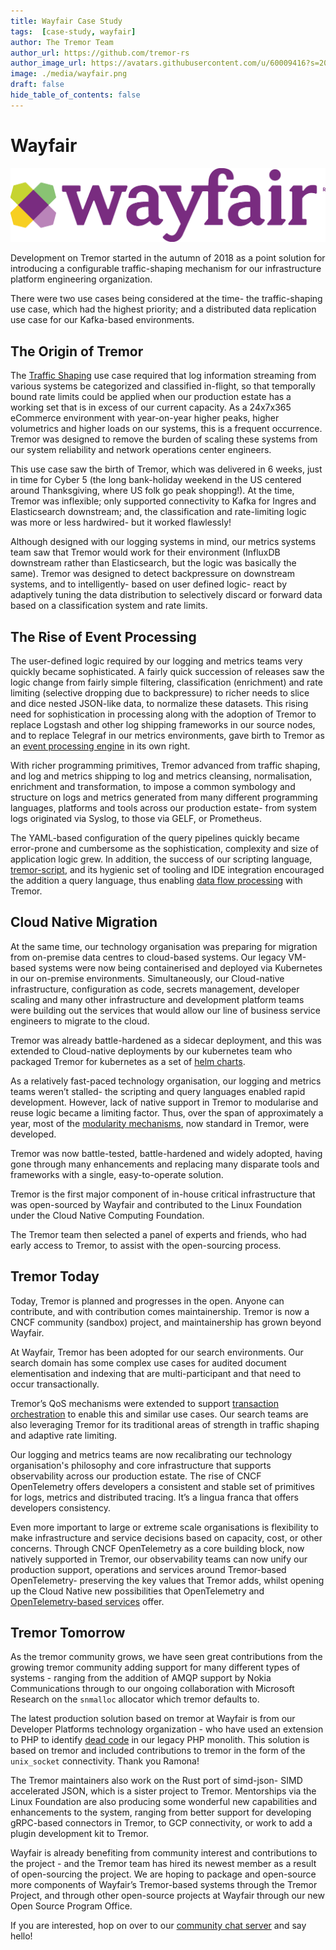 ```yaml
---
title: Wayfair Case Study
tags:  [case-study, wayfair]
author: The Tremor Team
author_url: https://github.com/tremor-rs
author_image_url: https://avatars.githubusercontent.com/u/60009416?s=200&v=4
image: ./media/wayfair.png
draft: false
hide_table_of_contents: false
---
```


# Wayfair

![wayfair](./media/wayfair.png)

Development on Tremor started in the autumn of 2018 as a point solution
for introducing a configurable traffic-shaping mechanism for our
infrastructure platform engineering organization.

There were two use cases being considered at the time- the traffic-shaping use case, which had the highest priority; and a distributed data replication use case for our Kafka-based environments.

## The Origin of Tremor

The [Traffic Shaping](./2021-11-02-traffic-shaping.md)
use case required that log information streaming from various systems be
categorized and classified in-flight, so that temporally bound rate
limits could be applied when our production estate has a
working set that is in excess of our current capacity. As a
24x7x365 eCommerce environment with year-on-year higher peaks,
higher volumetrics and higher loads on our systems, this is a frequent
occurrence. Tremor was designed to remove the burden of scaling these
systems from our system reliability and network operations center
engineers.  
  
This use case saw the birth of Tremor, which was delivered in 6 weeks,
just in time for Cyber 5 (the long bank-holiday weekend in the US centered around Thanksgiving,
where US folk go peak shopping!). At the time, Tremor was inflexible; only
supported connectivity to Kafka for Ingres and Elasticsearch downstream; and, the classification
and rate-limiting logic was more or less hardwired- but it worked flawlessly!

Although designed with our logging systems in mind, our metrics systems
team saw that Tremor would work for their environment (InfluxDB downstream rather than Elasticsearch, but the logic was
basically the same). Tremor was designed to detect backpressure on downstream systems, and to intelligently- based on user defined
logic- react by adaptively tuning the data distribution to
selectively discard or forward data based on a classification system and rate limits.

## The Rise of Event Processing

The user-defined logic required by our logging and metrics teams very
quickly became sophisticated. A fairly quick succession of releases saw
the logic change from fairly simple filtering, classification (enrichment)
and rate limiting (selective dropping due to backpressure) to richer needs to slice and dice nested JSON-like data, to normalize
these datasets. This rising need for sophistication in processing along with the adoption of Tremor to replace Logstash and other log shipping frameworks in our
source nodes, and to replace Telegraf in our metrics environments, gave birth to Tremor as an [event processing engine](./2021-11-03-data-distribution.md) in its own right.

With richer programming primitives, Tremor advanced from traffic shaping,
and log and metrics shipping to log and metrics cleansing, normalisation,
enrichment and transformation, to impose a common symbology and structure
on logs and metrics generated from many different programming languages,
platforms and tools across our production estate- from system logs
originated via Syslog, to those via GELF, or Prometheus.

The YAML-based configuration of the query pipelines quickly became error-prone and cumbersome as the sophistication, complexity and size of
application logic grew. In addition, the success of our scripting
language, [tremor-script](/docs/getting-started/scripting),
and its hygienic set of tooling and IDE integration encouraged the addition a
query language, thus enabling [data flow processing](./2021-11-04-data-flow.md) with Tremor.

## Cloud Native Migration

At the same time, our technology organisation was preparing for migration
from on-premise data centres to cloud-based systems. Our legacy VM-based
systems were now being containerised and deployed via Kubernetes in our
on-premise environments. Simultaneously, our Cloud-native infrastructure, configuration as code,
secrets management, developer scaling and many other infrastructure and
development platform teams were building out the services that would
allow our line of business service engineers to migrate to the cloud.

Tremor was already battle-hardened as a sidecar deployment, and this was
extended to Cloud-native deployments by our kubernetes team who packaged
Tremor for kubernetes as a set of [helm charts](./2021-11-05-kubernetes-sidecars.md).

As a relatively fast-paced technology organisation, our logging and
metrics teams weren’t stalled- the scripting and query languages
enabled rapid development. However, lack of native support in Tremor to
modularise and reuse logic became a limiting factor. Thus, over the span of approximately a year, most of the [modularity mechanisms](./2021-11-06-modularity.md), now standard in Tremor, were developed.

Tremor was now battle-tested, battle-hardened and widely adopted, having
gone through many enhancements and replacing many disparate tools and
frameworks with a single, easy-to-operate solution.  
  
Tremor is the first major component of in-house critical infrastructure
that was open-sourced by Wayfair and contributed to the Linux Foundation
under the Cloud Native Computing Foundation.

The Tremor team then selected a panel of experts and friends, who had early
access to Tremor, to assist with the open-sourcing process.

## Tremor Today

Today, Tremor is planned and progresses in the open. Anyone can
contribute, and with contribution comes maintainership. Tremor is now a CNCF
community (sandbox) project, and maintainership has grown beyond
Wayfair.

At Wayfair, Tremor has been adopted for our search environments. Our
search domain has some complex use cases for audited document
elementisation and indexing that are multi-participant and that need to
occur transactionally.

Tremor’s QoS mechanisms were extended to support [transaction orchestration](./2021-11-07-search.md) to enable this and similar use cases. Our search teams are also
leveraging Tremor for its traditional areas of strength in traffic
shaping and adaptive rate limiting.

Our logging and metrics teams are now recalibrating our technology
organisation's philosophy and core infrastructure that supports
observability across our production estate. The rise of CNCF
OpenTelemetry offers developers a consistent and stable set of
primitives for logs, metrics and distributed tracing. It’s a lingua
franca that offers developers consistency.  
  
Even more important to large or extreme scale organisations is
flexibility to make infrastructure and service decisions based on
capacity, cost, or other concerns. Through CNCF OpenTelemetry as a core
building block, now natively supported in Tremor, our observability
teams can now unify our production support, operations and services
around Tremor-based OpenTelemetry- preserving the key values that
Tremor adds, whilst opening up the Cloud Native new possibilities that
OpenTelemetry and [OpenTelemetry-based services](./2021-11-08-uop.md) offer.

## Tremor Tomorrow

As the tremor community grows, we have seen great contributions from the
growing tremor community adding support for many different types of
systems - ranging from the addition of AMQP support by Nokia
Communications through to our ongoing collaboration with Microsoft
Research on the `snmalloc` allocator which tremor defaults to. 

The latest production solution based on tremor at Wayfair is from our
Developer Platforms technology organization - who have used an extension
to PHP to identify [dead code](./2021-11-09-php-dead-code-detection.md) in our legacy PHP monolith. This solution is
based on tremor and included contributions to tremor in the form of the
`unix_socket` connectivity. Thank you Ramona!

The Tremor maintainers also work on the Rust port of simd-json- SIMD
accelerated JSON, which is a sister project to Tremor. Mentorships via
the Linux Foundation are also producing some wonderful new capabilities
and enhancements to the system, ranging from better support for
developing gRPC-based connectors in Tremor, to GCP connectivity,
or work to add a plugin development kit to Tremor.  
  
Wayfair is already benefiting from community interest and contributions
to the project - and the Tremor team has hired its newest member as a
result of open-sourcing the project. We are hoping to package and open-source more components of Wayfair’s Tremor-based systems through the
Tremor Project, and through other open-source projects at Wayfair
through our new Open Source Program Office.

If you are interested, hop on over to our [community chat
server](https://chat.tremor.rs/) and say hello!
